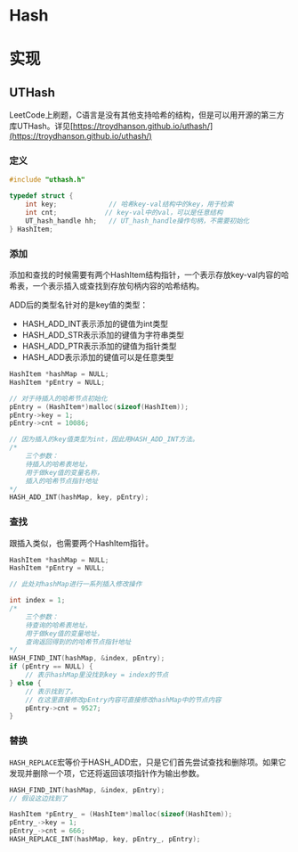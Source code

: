 # Hash

# 实现

## UTHash

LeetCode上刷题，C语言是没有其他支持哈希的结构，但是可以用开源的第三方库UTHash。详见[https://troydhanson.github.io/uthash/](https://troydhanson.github.io/uthash/)

### 定义

```C
#include "uthash.h"

typedef struct {
    int key;             // 哈希key-val结构中的key，用于检索
    int cnt;            // key-val中的val，可以是任意结构
    UT_hash_handle hh;   // UT_hash_handle操作句柄，不需要初始化
} HashItem;

```

### 添加

添加和查找的时候需要有两个HashItem结构指针，一个表示存放key-val内容的哈希表，一个表示插入或查找到存放句柄内容的哈希结构。

ADD后的类型名针对的是key值的类型：

- HASH_ADD_INT表示添加的键值为int类型
- HASH_ADD_STR表示添加的键值为字符串类型
- HASH_ADD_PTR表示添加的键值为指针类型
- HASH_ADD表示添加的键值可以是任意类型

```C
HashItem *hashMap = NULL;
HashItem *pEntry = NULL;

// 对于待插入的哈希节点初始化
pEntry = (HashItem*)malloc(sizeof(HashItem));
pEntry->key = 1;
pEntry->cnt = 10086;

// 因为插入的key值类型为int，因此用HASH_ADD_INT方法。
/* 
    三个参数：
    待插入的哈希表地址，
    用于做key值的变量名称，
    插入的哈希节点指针地址
*/
HASH_ADD_INT(hashMap, key, pEntry);
```

### 查找

跟插入类似，也需要两个HashItem指针。

```C
HashItem *hashMap = NULL;
HashItem *pEntry = NULL;

// 此处对hashMap进行一系列插入修改操作

int index = 1;
/* 
    三个参数：
    待查询的哈希表地址，
    用于做key值的变量地址，
    查询返回得到的的哈希节点指针地址
*/
HASH_FIND_INT(hashMap, &index, pEntry);
if (pEntry == NULL) {
    // 表示hashMap里没找到key = index的节点
} else {
    // 表示找到了。
    // 在这里直接修改pEntry内容可直接修改hashMap中的节点内容
    pEntry->cnt = 9527;
}
```

### 替换

`HASH_REPLACE`宏等价于HASH_ADD宏，只是它们首先尝试查找和删除项。如果它发现并删除一个项，它还将返回该项指针作为输出参数。

```C
HASH_FIND_INT(hashMap, &index, pEntry);
// 假设这边找到了

HashItem *pEntry_ = (HashItem*)malloc(sizeof(HashItem));
pEntry_->key = 1;
pEntry_->cnt = 666;
HASH_REPLACE_INT(hashMap, key, pEntry_, pEntry);
```